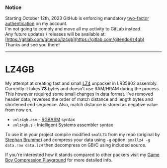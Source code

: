 ### Notice
Starting October 12th, 2023 GitHub is enforcing mandatory [two-factor authentication](https://github.blog/2023-03-09-raising-the-bar-for-software-security-github-2fa-begins-march-13/) on my account.  
I'm not going to comply and move all my activity to GitLab instead.  
Any future updates / releases will be available at: [https://gitlab.com/gitendo/lz4gb](https://gitlab.com/gitendo/lz4gb)  
Thanks and see you there!
___

# LZ4GB
My attempt at creating fast and small [LZ4](https://lz4.org) unpacker in LR35902 assembly. Currently it takes **73** bytes and doesn't use RAM/HRAM during the process. This however required some small changes in data format. I've removed header data, reversed the order of match distance and length bytes and shortened end sequence. Also, match distance is stored as negative value from now on.

- `unlz4gb.asm` - [RGBASM](https://github.com/rednex/rgbds) syntax
- `unlz4gb.s` - Intelligent Systems assembler syntax

To use it in your project compile modified `smalLZ4` from my repo (original by [Stephan Brumme](http://create.stephan-brumme.com/smallz4/)) and compress your data using `-g` option: `smallz4 -g data.raw data.lz4` then decompress on GB/C using included source.

If you're interested how it stands compared to other packers visit my [Game Boy Compression Playground](https://gitendo.github.io/gbcp/) for more detailed info.
